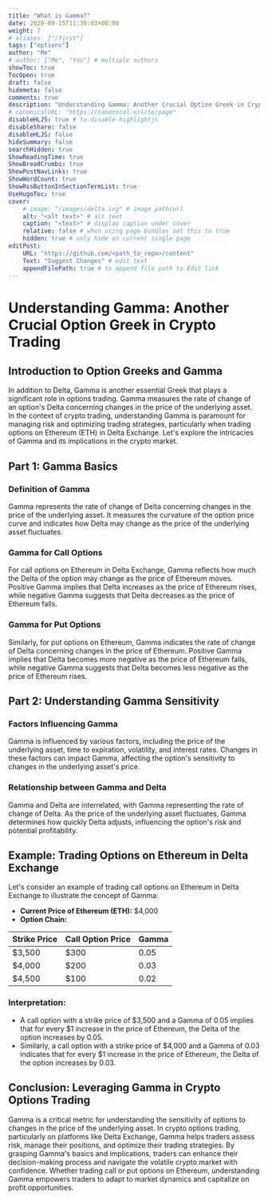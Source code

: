 ```yaml
---
title: "What is Gamma?"
date: 2020-09-15T11:30:03+00:00
weight: 7
# aliases: ["/first"]
tags: ["options"]
author: "Me"
# author: ["Me", "You"] # multiple authors
showToc: true
TocOpen: true
draft: false
hidemeta: false
comments: true
description: "Understanding Gamma: Another Crucial Option Greek in Crypto Trading"
# canonicalURL: "https://canonical.url/to/page"
disableHLJS: true # to disable highlightjs
disableShare: false
disableHLJS: false
hideSummary: false
searchHidden: true
ShowReadingTime: true
ShowBreadCrumbs: true
ShowPostNavLinks: true
ShowWordCount: true
ShowRssButtonInSectionTermList: true
UseHugoToc: true
cover:
    # image: "/images/delta.svg" # image path/url
    alt: "<alt text>" # alt text
    caption: "<text>" # display caption under cover
    relative: false # when using page bundles set this to true
    hidden: true # only hide on current single page
editPost:
    URL: "https://github.com/<path_to_repo>/content"
    Text: "Suggest Changes" # edit text
    appendFilePath: true # to append file path to Edit link
---
```


# Understanding Gamma: Another Crucial Option Greek in Crypto Trading

## Introduction to Option Greeks and Gamma

In addition to Delta, Gamma is another essential Greek that plays a significant role in options trading. Gamma measures the rate of change of an option's Delta concerning changes in the price of the underlying asset. In the context of crypto trading, understanding Gamma is paramount for managing risk and optimizing trading strategies, particularly when trading options on Ethereum (ETH) in Delta Exchange. Let's explore the intricacies of Gamma and its implications in the crypto market.

## Part 1: Gamma Basics

### Definition of Gamma

Gamma represents the rate of change of Delta concerning changes in the price of the underlying asset. It measures the curvature of the option price curve and indicates how Delta may change as the price of the underlying asset fluctuates.

### Gamma for Call Options

For call options on Ethereum in Delta Exchange, Gamma reflects how much the Delta of the option may change as the price of Ethereum moves. Positive Gamma implies that Delta increases as the price of Ethereum rises, while negative Gamma suggests that Delta decreases as the price of Ethereum falls.

### Gamma for Put Options

Similarly, for put options on Ethereum, Gamma indicates the rate of change of Delta concerning changes in the price of Ethereum. Positive Gamma implies that Delta becomes more negative as the price of Ethereum falls, while negative Gamma suggests that Delta becomes less negative as the price of Ethereum rises.

## Part 2: Understanding Gamma Sensitivity

### Factors Influencing Gamma

Gamma is influenced by various factors, including the price of the underlying asset, time to expiration, volatility, and interest rates. Changes in these factors can impact Gamma, affecting the option's sensitivity to changes in the underlying asset's price.

### Relationship between Gamma and Delta

Gamma and Delta are interrelated, with Gamma representing the rate of change of Delta. As the price of the underlying asset fluctuates, Gamma determines how quickly Delta adjusts, influencing the option's risk and potential profitability.

## Example: Trading Options on Ethereum in Delta Exchange

Let's consider an example of trading call options on Ethereum in Delta Exchange to illustrate the concept of Gamma:

- **Current Price of Ethereum (ETH):** $4,000
- **Option Chain:**

| Strike Price | Call Option Price | Gamma |
|--------------|-------------------|-------|
| $3,500       | $300              | 0.05  |
| $4,000       | $200              | 0.03  |
| $4,500       | $100              | 0.02  |

### Interpretation:

- A call option with a strike price of $3,500 and a Gamma of 0.05 implies that for every $1 increase in the price of Ethereum, the Delta of the option increases by 0.05.
- Similarly, a call option with a strike price of $4,000 and a Gamma of 0.03 indicates that for every $1 increase in the price of Ethereum, the Delta of the option increases by 0.03.

## Conclusion: Leveraging Gamma in Crypto Options Trading

Gamma is a critical metric for understanding the sensitivity of options to changes in the price of the underlying asset. In crypto options trading, particularly on platforms like Delta Exchange, Gamma helps traders assess risk, manage their positions, and optimize their trading strategies. By grasping Gamma's basics and implications, traders can enhance their decision-making process and navigate the volatile crypto market with confidence. Whether trading call or put options on Ethereum, understanding Gamma empowers traders to adapt to market dynamics and capitalize on profit opportunities.
